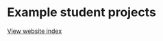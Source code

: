 # Example student projects

[View website index](https://anthillsocial.github.io/example-student-projects/public/index.html)


